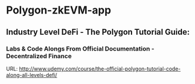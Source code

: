 # Polygon-zkEVM-app
## Industry Level DeFi - The Polygon Tutorial Guide: 
### Labs & Code Alongs From Official Documentation - Decentralized Finance

URL: http://www.udemy.com/course/the-official-polygon-tutorial-code-along-all-levels-defi/


